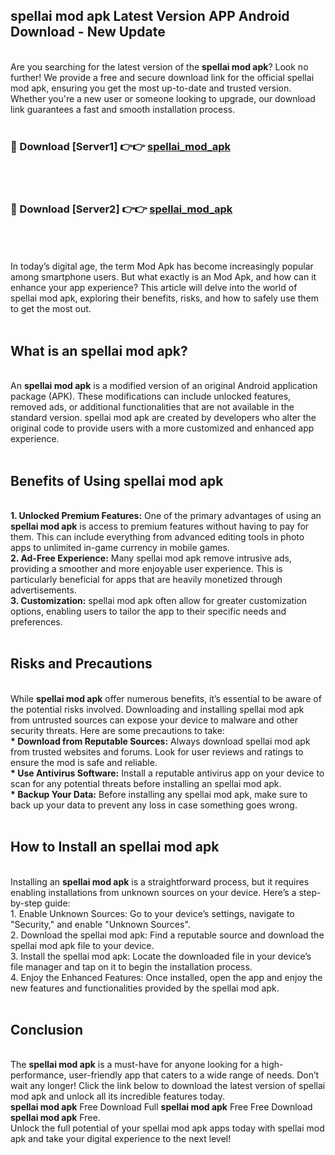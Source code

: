 ## spellai mod apk Latest Version APP Android Download - New Update
<br>
Are you searching for the latest version of the <strong>spellai mod apk</strong>? Look no further! We provide a free and secure download link for the official spellai mod apk, ensuring you get the most up-to-date and trusted version. Whether you're a new user or someone looking to upgrade, our download link guarantees a fast and smooth installation process.
<br>
<br>
<h3>🔴 Download [Server1] 👉👉 <a href="https://modyolo.store/spellai+mod+apk">spellai_mod_apk</a></h3><br>
<br>
<h3>🔴 Download [Server2] 👉👉 <a href="https://modyolo.store/spellai+mod+apk">spellai_mod_apk</a></h3><br>
<br>
<br>
In today’s digital age, the term Mod Apk has become increasingly popular among smartphone users. But what exactly is an Mod Apk, and how can it enhance your app experience? This article will delve into the world of spellai mod apk, exploring their benefits, risks, and how to safely use them to get the most out.
<br>
<br>
<h2>What is an spellai mod apk?</h2>
<br>
An <strong>spellai mod apk</strong> is a modified version of an original Android application package (APK). These modifications can include unlocked features, removed ads, or additional functionalities that are not available in the standard version. spellai mod apk are created by developers who alter the original code to provide users with a more customized and enhanced app experience.
<br>
<br>
<h2>Benefits of Using spellai mod apk</h2>
<br>
<strong> 1. Unlocked Premium Features:</strong> One of the primary advantages of using an <strong>spellai mod apk</strong> is access to premium features without having to pay for them. This can include everything from advanced editing tools in photo apps to unlimited in-game currency in mobile games.
<br>
<strong> 2. Ad-Free Experience:</strong> Many spellai mod apk remove intrusive ads, providing a smoother and more enjoyable user experience. This is particularly beneficial for apps that are heavily monetized through advertisements.
<br>
<strong> 3. Customization:</strong> spellai mod apk often allow for greater customization options, enabling users to tailor the app to their specific needs and preferences.
<br>
<br>
<h2>Risks and Precautions</h2>
<br>
While <strong>spellai mod apk</strong> offer numerous benefits, it’s essential to be aware of the potential risks involved. Downloading and installing spellai mod apk from untrusted sources can expose your device to malware and other security threats. Here are some precautions to take:
<br>
<strong> * Download from Reputable Sources:</strong> Always download spellai mod apk from trusted websites and forums. Look for user reviews and ratings to ensure the mod is safe and reliable.
<br>
<strong> * Use Antivirus Software:</strong> Install a reputable antivirus app on your device to scan for any potential threats before installing an spellai mod apk.
<br>
<strong> * Backup Your Data:</strong> Before installing any spellai mod apk, make sure to back up your data to prevent any loss in case something goes wrong.
<br>
<br>
<h2>How to Install an spellai mod apk</h2>
<br>
Installing an <strong>spellai mod apk</strong> is a straightforward process, but it requires enabling installations from unknown sources on your device. Here’s a step-by-step guide:
<br>
 1. Enable Unknown Sources: Go to your device’s settings, navigate to "Security," and enable "Unknown Sources".
<br>
 2. Download the spellai mod apk: Find a reputable source and download the spellai mod apk file to your device.
<br>
 3. Install the spellai mod apk: Locate the downloaded file in your device’s file manager and tap on it to begin the installation process.
<br>
 4. Enjoy the Enhanced Features: Once installed, open the app and enjoy the new features and functionalities provided by the spellai mod apk.
<br>
<br>
<h2><strong>Conclusion</strong></h2>
<br>
The <strong>spellai mod apk</strong> is a must-have for anyone looking for a high-performance, user-friendly app that caters to a wide range of needs. Don’t wait any longer! Click the link below to download the latest version of spellai mod apk and unlock all its incredible features today.
<br>
<strong>spellai mod apk</strong> Free Download Full <strong>spellai mod apk</strong> Free Free Download <strong>spellai mod apk</strong> Free.
<br>
Unlock the full potential of your spellai mod apk apps today with spellai mod apk and take your digital experience to the next level!
